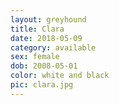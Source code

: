```yaml
---
layout: greyhound
title: Clara
date: 2018-05-09
category: available
sex: female
dob: 2008-05-01
color: white and black
pic: clara.jpg
---
```


